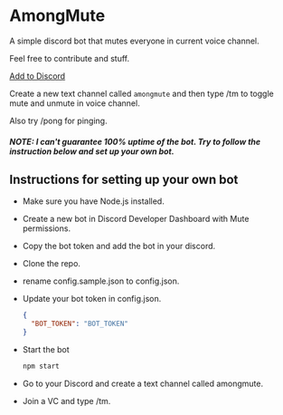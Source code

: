 # AmongMute

A simple discord bot that mutes everyone in current voice channel.

Feel free to contribute and stuff.

[Add to Discord](https://discord.com/api/oauth2/authorize?client_id=757861746265292840&permissions=4194304&scope=bot)

Create a new text channel called `amongmute` and then type /tm to toggle mute and unmute in voice channel.

Also try /pong for pinging.

##### NOTE: I can't guarantee 100% uptime of the bot. Try to follow the instruction below and set up your own bot.

## Instructions for setting up your own bot

- Make sure you have Node.js installed.
- Create a new bot in Discord Developer Dashboard with Mute permissions.
- Copy the bot token and add the bot in your discord.
- Clone the repo.
- rename config.sample.json to config.json.
- Update your bot token in config.json.

  ```json
  {
    "BOT_TOKEN": "BOT_TOKEN"
  }
  ```

- Start the bot

  ```bash
  npm start
  ```

- Go to your Discord and create a text channel called amongmute.
- Join a VC and type /tm.
